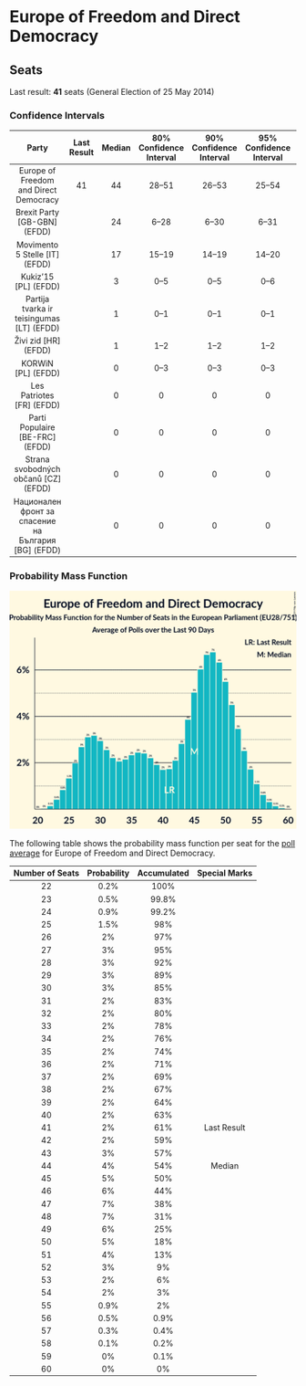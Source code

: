 # Europe of Freedom and Direct Democracy

## Seats

Last result: **41** seats (General Election of 25 May 2014)

### Confidence Intervals

| Party | Last Result | Median | 80% Confidence Interval | 90% Confidence Interval | 95% Confidence Interval | 99% Confidence Interval |
|:-----:|:-----------:|:------:|:-----------------------:|:-----------------------:|:-----------------------:|:-----------------------:|
| Europe of Freedom and Direct Democracy | 41 | 44 | 28–51 | 26–53 | 25–54 | 23–56 |
| Brexit Party [GB-GBN] (EFDD) | | 24 | 6–28 | 6–30 | 6–31 | 6–32 |
| Movimento 5 Stelle [IT] (EFDD) | | 17 | 15–19 | 14–19 | 14–20 | 13–21 |
| Kukiz’15 [PL] (EFDD) | | 3 | 0–5 | 0–5 | 0–6 | 0–6 |
| Partija tvarka ir teisingumas [LT] (EFDD) | | 1 | 0–1 | 0–1 | 0–1 | 0–1 |
| Živi zid [HR] (EFDD) | | 1 | 1–2 | 1–2 | 1–2 | 1–2 |
| KORWiN [PL] (EFDD) | | 0 | 0–3 | 0–3 | 0–3 | 0–4 |
| Les Patriotes [FR] (EFDD) | | 0 | 0 | 0 | 0 | 0 |
| Parti Populaire [BE-FRC] (EFDD) | | 0 | 0 | 0 | 0 | 0 |
| Strana svobodných občanů [CZ] (EFDD) | | 0 | 0 | 0 | 0 | 0 |
| Национален фронт за спасение на България [BG] (EFDD) | | 0 | 0 | 0 | 0 | 0 |

### Probability Mass Function

![Graph with seats probability mass function not yet produced](average-2019-05-07-seats-pmf-europeoffreedomanddirectdemocracy.png "Seats Probability Mass Function")

The following table shows the probability mass function per seat for the [poll average](average-2019-05-07.html) for Europe of Freedom and Direct Democracy.

| Number of Seats | Probability | Accumulated | Special Marks |
|:---------------:|:-----------:|:-----------:|:-------------:|
| 22 | 0.2% | 100% |  |
| 23 | 0.5% | 99.8% |  |
| 24 | 0.9% | 99.2% |  |
| 25 | 1.5% | 98% |  |
| 26 | 2% | 97% |  |
| 27 | 3% | 95% |  |
| 28 | 3% | 92% |  |
| 29 | 3% | 89% |  |
| 30 | 3% | 85% |  |
| 31 | 2% | 83% |  |
| 32 | 2% | 80% |  |
| 33 | 2% | 78% |  |
| 34 | 2% | 76% |  |
| 35 | 2% | 74% |  |
| 36 | 2% | 71% |  |
| 37 | 2% | 69% |  |
| 38 | 2% | 67% |  |
| 39 | 2% | 64% |  |
| 40 | 2% | 63% |  |
| 41 | 2% | 61% | Last Result |
| 42 | 2% | 59% |  |
| 43 | 3% | 57% |  |
| 44 | 4% | 54% | Median |
| 45 | 5% | 50% |  |
| 46 | 6% | 44% |  |
| 47 | 7% | 38% |  |
| 48 | 7% | 31% |  |
| 49 | 6% | 25% |  |
| 50 | 5% | 18% |  |
| 51 | 4% | 13% |  |
| 52 | 3% | 9% |  |
| 53 | 2% | 6% |  |
| 54 | 2% | 3% |  |
| 55 | 0.9% | 2% |  |
| 56 | 0.5% | 0.9% |  |
| 57 | 0.3% | 0.4% |  |
| 58 | 0.1% | 0.2% |  |
| 59 | 0% | 0.1% |  |
| 60 | 0% | 0% |  |


